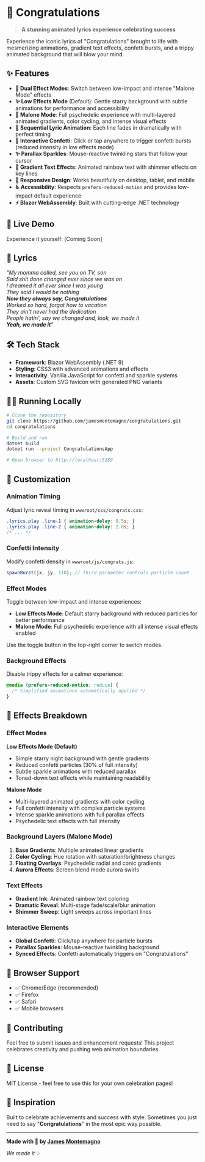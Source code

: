 # 🎉 Congratulations

> **A stunning animated lyrics experience celebrating success**

Experience the iconic lyrics of "Congratulations" brought to life with mesmerizing animations, gradient text effects, confetti bursts, and a trippy animated background that will blow your mind.

## ✨ Features

- **🌟 Dual Effect Modes**: Switch between low-impact and intense "Malone Mode" effects
- **✨ Low Effects Mode** (Default): Gentle starry background with subtle animations for performance and accessibility
- **🌈 Malone Mode**: Full psychedelic experience with multi-layered animated gradients, color cycling, and intense visual effects
- **📝 Sequential Lyric Animation**: Each line fades in dramatically with perfect timing
- **🎊 Interactive Confetti**: Click or tap anywhere to trigger confetti bursts (reduced intensity in low effects mode)
- **✨ Parallax Sparkles**: Mouse-reactive twinkling stars that follow your cursor
- **🎨 Gradient Text Effects**: Animated rainbow text with shimmer effects on key lines
- **📱 Responsive Design**: Works beautifully on desktop, tablet, and mobile
- **♿ Accessibility**: Respects `prefers-reduced-motion` and provides low-impact default experience
- **⚡ Blazor WebAssembly**: Built with cutting-edge .NET technology

## 🚀 Live Demo

Experience it yourself: [Coming Soon]

## 🎵 Lyrics

*"My momma called, see you on TV, son  
Said shit done changed ever since we was on  
I dreamed it all ever since I was young  
They said I would be nothing  
**Now they always say, Congratulations**  
Worked so hard, forgot how to vacation  
They ain't never had the dedication  
People hatin', say we changed and, look, we made it  
**Yeah, we made it**"*

## 🛠️ Tech Stack

- **Framework**: Blazor WebAssembly (.NET 9)
- **Styling**: CSS3 with advanced animations and effects
- **Interactivity**: Vanilla JavaScript for confetti and sparkle systems
- **Assets**: Custom SVG favicon with generated PNG variants

## 🏃‍♂️ Running Locally

```bash
# Clone the repository
git clone https://github.com/jamesmontemagno/congratulations.git
cd congratulations

# Build and run
dotnet build
dotnet run --project CongratulationsApp

# Open browser to http://localhost:5189
```

## 🎨 Customization

### Animation Timing
Adjust lyric reveal timing in `wwwroot/css/congrats.css`:
```css
.lyrics.play .line-1 { animation-delay: 0.5s; }
.lyrics.play .line-2 { animation-delay: 2.0s; }
/* ... */
```

### Confetti Intensity
Modify confetti density in `wwwroot/js/congrats.js`:
```javascript
spawnBurst(jx, jy, 110); // Third parameter controls particle count
```

### Effect Modes
Toggle between low-impact and intense experiences:
- **Low Effects Mode**: Default starry background with reduced particles for better performance
- **Malone Mode**: Full psychedelic experience with all intense visual effects enabled

Use the toggle button in the top-right corner to switch modes.

### Background Effects
Disable trippy effects for a calmer experience:
```css
@media (prefers-reduced-motion: reduce) {
  /* Simplified animations automatically applied */
}
```

## 🌟 Effects Breakdown

### Effect Modes
**Low Effects Mode (Default)**
- Simple starry night background with gentle gradients
- Reduced confetti particles (30% of full intensity)
- Subtle sparkle animations with reduced parallax
- Toned-down text effects while maintaining readability

**Malone Mode**
- Multi-layered animated gradients with color cycling
- Full confetti intensity with complex particle systems  
- Intense sparkle animations with full parallax effects
- Psychedelic text effects with full intensity

### Background Layers (Malone Mode)
1. **Base Gradients**: Multiple animated linear gradients
2. **Color Cycling**: Hue rotation with saturation/brightness changes
3. **Floating Overlays**: Psychedelic radial and conic gradients
4. **Aurora Effects**: Screen blend mode aurora swirls

### Text Effects
- **Gradient Ink**: Animated rainbow text coloring
- **Dramatic Reveal**: Multi-stage fade/scale/blur animation
- **Shimmer Sweep**: Light sweeps across important lines

### Interactive Elements
- **Global Confetti**: Click/tap anywhere for particle bursts
- **Parallax Sparkles**: Mouse-reactive twinkling background
- **Synced Effects**: Confetti automatically triggers on "Congratulations"

## 📱 Browser Support

- ✅ Chrome/Edge (recommended)
- ✅ Firefox
- ✅ Safari
- ✅ Mobile browsers

## 🤝 Contributing

Feel free to submit issues and enhancement requests! This project celebrates creativity and pushing web animation boundaries.

## 📄 License

MIT License - feel free to use this for your own celebration pages!

## 🎯 Inspiration

Built to celebrate achievements and success with style. Sometimes you just need to say "**Congratulations**" in the most epic way possible.

---

**Made with 💜 by [James Montemagno](https://github.com/jamesmontemagno)**

*We made it* ✨
